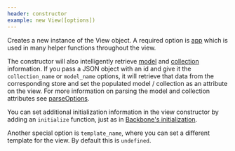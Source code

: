 ```yaml
---
header: constructor
example: new View([options])
---
```


Creates a new instance of the View object.  A required option is [app](/app) which is used in many helper functions throughout the view.

The constructor will also intelligently retrieve [model](/model) and [collection](/collection) information.  If you pass a JSON object with an id and give it the `collection_name` or `model_name` options, it will retrieve that data from the corresponding store and set the populated model / collection as an attribute on the view.  For more information on parsing the model and collection attributes see [parseOptions](#parseOptions).

You can set additional initialization information in the view constructor by adding an `initialize` function, just as in [Backbone's initialization](http://backbonejs.org/#View-constructor).

Another special option is `template_name`, where you can set a different template for the view.  By default this is `undefined`.
